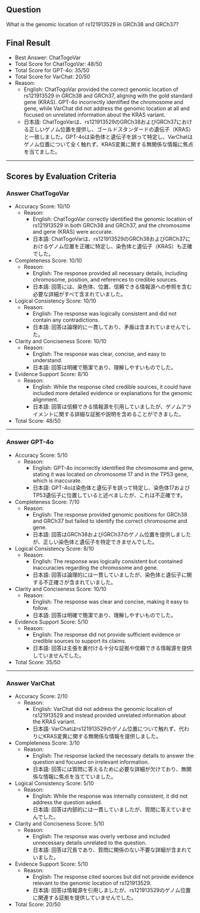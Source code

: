 ## Question

What is the genomic location of rs121913529 in GRCh38 and GRCh37?

## Final Result

- Best Answer: ChatTogoVar
- Total Score for ChatTogoVar: 48/50
- Total Score for GPT-4o: 35/50
- Total Score for VarChat: 20/50
- Reason:
  - English: ChatTogoVar provided the correct genomic location of rs121913529 in GRCh38 and GRCh37, aligning with the gold standard gene (KRAS). GPT-4o incorrectly identified the chromosome and gene, while VarChat did not address the genomic location at all and focused on unrelated information about the KRAS variant.
  - 日本語: ChatTogoVarは、rs121913529のGRCh38およびGRCh37における正しいゲノム位置を提供し、ゴールドスタンダードの遺伝子（KRAS）と一致しました。GPT-4oは染色体と遺伝子を誤って特定し、VarChatはゲノム位置について全く触れず、KRAS変異に関する無関係な情報に焦点を当てました。

---

## Scores by Evaluation Criteria

### Answer ChatTogoVar
- Accuracy Score: 10/10
  - Reason: 
    - English: ChatTogoVar correctly identified the genomic location of rs121913529 in both GRCh38 and GRCh37, and the chromosome and gene (KRAS) were accurate.
    - 日本語: ChatTogoVarは、rs121913529のGRCh38およびGRCh37におけるゲノム位置を正確に特定し、染色体と遺伝子（KRAS）も正確でした。
- Completeness Score: 10/10
  - Reason: 
    - English: The response provided all necessary details, including chromosome, position, and references to credible sources.
    - 日本語: 回答には、染色体、位置、信頼できる情報源への参照を含む必要な詳細がすべて含まれていました。
- Logical Consistency Score: 10/10
  - Reason: 
    - English: The response was logically consistent and did not contain any contradictions.
    - 日本語: 回答は論理的に一貫しており、矛盾は含まれていませんでした。
- Clarity and Conciseness Score: 10/10
  - Reason: 
    - English: The response was clear, concise, and easy to understand.
    - 日本語: 回答は明確で簡潔であり、理解しやすいものでした。
- Evidence Support Score: 8/10
  - Reason: 
    - English: While the response cited credible sources, it could have included more detailed evidence or explanations for the genomic alignment.
    - 日本語: 回答は信頼できる情報源を引用していましたが、ゲノムアライメントに関する詳細な証拠や説明を含めることができました。
- Total Score: 48/50

---

### Answer GPT-4o
- Accuracy Score: 5/10
  - Reason: 
    - English: GPT-4o incorrectly identified the chromosome and gene, stating it was located on chromosome 17 and in the TP53 gene, which is inaccurate.
    - 日本語: GPT-4oは染色体と遺伝子を誤って特定し、染色体17およびTP53遺伝子に位置していると述べましたが、これは不正確です。
- Completeness Score: 7/10
  - Reason: 
    - English: The response provided genomic positions for GRCh38 and GRCh37 but failed to identify the correct chromosome and gene.
    - 日本語: 回答はGRCh38およびGRCh37のゲノム位置を提供しましたが、正しい染色体と遺伝子を特定できませんでした。
- Logical Consistency Score: 8/10
  - Reason: 
    - English: The response was logically consistent but contained inaccuracies regarding the chromosome and gene.
    - 日本語: 回答は論理的には一貫していましたが、染色体と遺伝子に関する不正確さが含まれていました。
- Clarity and Conciseness Score: 10/10
  - Reason: 
    - English: The response was clear and concise, making it easy to follow.
    - 日本語: 回答は明確で簡潔であり、理解しやすいものでした。
- Evidence Support Score: 5/10
  - Reason: 
    - English: The response did not provide sufficient evidence or credible sources to support its claims.
    - 日本語: 回答は主張を裏付ける十分な証拠や信頼できる情報源を提供していませんでした。
- Total Score: 35/50

---

### Answer VarChat
- Accuracy Score: 2/10
  - Reason: 
    - English: VarChat did not address the genomic location of rs121913529 and instead provided unrelated information about the KRAS variant.
    - 日本語: VarChatはrs121913529のゲノム位置について触れず、代わりにKRAS変異に関する無関係な情報を提供しました。
- Completeness Score: 3/10
  - Reason: 
    - English: The response lacked the necessary details to answer the question and focused on irrelevant information.
    - 日本語: 回答には質問に答えるために必要な詳細が欠けており、無関係な情報に焦点を当てていました。
- Logical Consistency Score: 5/10
  - Reason: 
    - English: While the response was internally consistent, it did not address the question asked.
    - 日本語: 回答は内部的には一貫していましたが、質問に答えていませんでした。
- Clarity and Conciseness Score: 5/10
  - Reason: 
    - English: The response was overly verbose and included unnecessary details unrelated to the question.
    - 日本語: 回答は冗長であり、質問に関係のない不要な詳細が含まれていました。
- Evidence Support Score: 5/10
  - Reason: 
    - English: The response cited sources but did not provide evidence relevant to the genomic location of rs121913529.
    - 日本語: 回答は情報源を引用しましたが、rs121913529のゲノム位置に関連する証拠を提供していませんでした。
- Total Score: 20/50